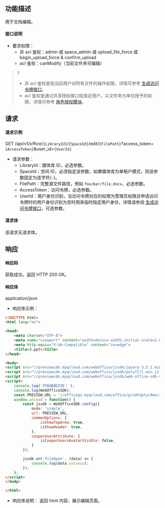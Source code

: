 ## 功能描述

用于文档编辑。

#### 接口说明

- 要求权限：
    - 非 acl 鉴权：admin 或 space_admin 或 upload_file_force 或 begin_upload_force & confirm_upload
    - acl 鉴权：canModify（当前文件夹可编辑）
>?
> - 非 acl 鉴权是指当前用户对所有文件的操作权限，详情可参考 [生成访问令牌接口](https://cloud.tencent.com/document/product/1339/71159)。
> - acl 鉴权是通过共享授权接口给指定用户，以文件夹为单位授予的权限，详情可参考 [角色授权模块](https://cloud.tencent.com/document/product/1339/71014)。
>

## 请求

#### 请求示例  

GET /api/v1/office/`{LibraryId}`/`{SpaceId}`/edit/`{FilePath}`?access_token=`{AccessToken}`&user_id=`{UserId}`

- 请求参数：
    - LibraryId：媒体库 ID，必选参数。
    - SpaceId：空间 ID，必须指定该参数，如果媒体库为单租户模式，则该参数固定为连字符(`-`)。
    - FilePath：完整源文件路径，例如 `foo/bar/file.docx`，必选参数。
    - AccessToken：访问令牌，必选参数。
    - UserId：用户身份识别，当访问令牌对应的权限为管理员权限且申请访问令牌时的用户身份识别为空时用来临时指定用户身份，详情请参阅 [生成访问令牌接口](https://cloud.tencent.com/document/product/1339/71159)，可选参数。

#### 请求体

该请求无请求体。

## 响应

#### 响应码

获取成功，返回 HTTP 200 OK。

#### 响应体

application/json

- 响应体示例：
```html
<!DOCTYPE html>
<html lang="en">

<head>
    <meta charset="UTF-8">
    <meta name="viewport" content="width=device-width,initial-scale=1.0,maximum-scale=1.0,user-scalable=no">
    <meta http-equiv="X-UA-Compatible" content="ie=edge">
    <title>3.ppt</title>
</head>

<body>
<script src="//previewcdn.myqcloud.com/weboffice/jssdk/jquery-3.5.1.min.js"></script>
<script src="//previewcdn.myqcloud.com/weboffice/jssdk/polyfill.min.js"></script>
<script src="//previewcdn.myqcloud.com/weboffice/jssdk/web-office-sdk-v1.1.5.umd.js"></script>
<script>
    console.log('开始编辑文档！');
    console.log(WebOfficeSDK);
    const PREVIEW_URL = '//officegz.myqcloud.com/office/p/smh3ptyc9mscifdi-550438?_w_provider_token=xxxx';
    window.onload = function() {
        const jssdk = WebOfficeSDK.config({
            mode: 'simple',
            url: PREVIEW_URL,
            commonOptions: {
                isShowTopArea: true,
                isShowHeader: true,
            },
            cooperUserAttribute: {
                isCooperUsersAvatarVisible: false,
            }
        });

        jssdk.on('fileOpen', (data) => {
            console.log(data.success);
        });
    };
</script>
</body>

</html>
```
- 响应体说明： 返回 html 内容，展示编辑页面。

